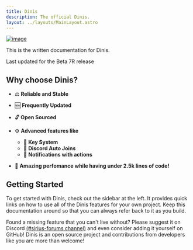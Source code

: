 ```yaml
---
title: Dinis
description: The official Dinis.
layout: ../layouts/MainLayout.astro
---
```


[![image](![image](https://user-images.githubusercontent.com/122695241/222712632-b5ea04f7-d69e-45a9-8d37-fb92bdc9b904.png))](https://discord.gg/sirius)

This is the written documentation for Dinis.

Last updated for the Beta 7R release

## Why choose Dinis?

- ⚖️ **Reliable and Stable**
- 🆕 **Frequently Updated**
- 🔓 **Open Sourced**
- ⚙️ **Advanced features like**

  - 🔑 **Key System**
  - 🔗 **Discord Auto Joins**
  - 🔔 **Notifications with actions**

- 💃 **Amazing perfomance while having under 2.5k lines of code!**

## Getting Started

To get started with Dinis, check out the sidebar at the left. It provides quick links on how to use all of the Dinis features for your own project. Keep this documentation around so that you can always refer back to it as you build.

Found a missing feature that you can't live without? Please suggest it on Discord [(#sirius-forums channel)](https://discord.gg/sirius) and even consider adding it yourself on GitHub! Dinis is an open source project and contributions from developers like you are more than welcome!
